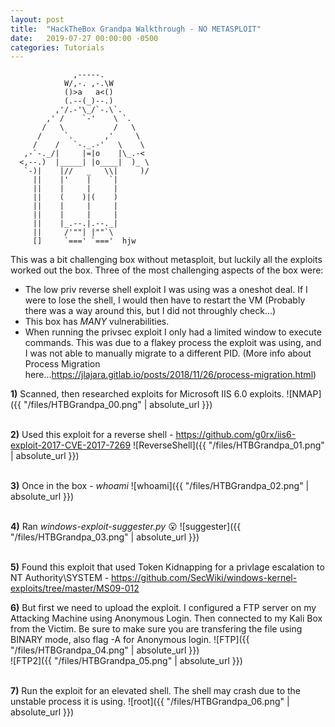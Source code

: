 ```yaml
---
layout: post
title:  "HackTheBox Grandpa Walkthrough - NO METASPLOIT"
date:   2019-07-27 00:00:00 -0500
categories: Tutorials
---
```


```
              ,-----.
            W/,-. ,-.\W
            ()>a   a<()
            (.--(_)--.)
          ,'/.-'\_/`-.\`.
        ,' /    `-'    \ `.
       /   \           /   \
      /     `.       ,'     \
     /    /   `-._.-'   \    \
   ,-`-._/|     |=|o    |\_.-<
  <,--.)  |_____| |o____|  )_ \
   `-)|    |//   _   \\|     )/
     ||    |'    |    `|
     ||    |     |     |
     ||    (    )|(    )
     ||    |     |     |
     ||    |     |     |
     ||    |_.--.|.--._|
     ||     /'""| |""`\
     []     `===' `==='  hjw
```


This was a bit challenging box without metasploit, but luckily all the exploits worked out the box. Three of the most challenging aspects of the box were:

* The low priv reverse shell exploit I was using was a oneshot deal. If I were to lose the shell, I would then have to restart the VM (Probably there was a way around this, but I did not throughly check...)
* This box has *MANY* vulnerabilities. 
* When running the privsec exploit I only had a limited window to execute commands. This was due to a flakey process the exploit was using, and I was not able to manually migrate to a different PID. (More info about Process Migration here...<https://jlajara.gitlab.io/posts/2018/11/26/process-migration.html>)


**1)** Scanned, then researched exploits for Microsoft IIS 6.0 exploits.
![NMAP]({{ "/files/HTBGrandpa_00.png" | absolute_url }})<br/> 
<br/>

**2)** Used this exploit for a reverse shell - <https://github.com/g0rx/iis6-exploit-2017-CVE-2017-7269>
![ReverseShell]({{ "/files/HTBGrandpa_01.png" | absolute_url }})<br/>
<br/>

**3)** Once in the box - *whoami*
![whoami]({{ "/files/HTBGrandpa_02.png" | absolute_url }})<br/>
<br/>

**4)** Ran *windows-exploit-suggester.py* :open_mouth:
![suggester]({{ "/files/HTBGrandpa_03.png" | absolute_url }})<br/>
<br/>

**5)** Found this exploit that used Token Kidnapping for a privlage escalation to NT Authority\SYSTEM - <https://github.com/SecWiki/windows-kernel-exploits/tree/master/MS09-012>
<br/>

**6)** But first we need to upload the exploit. I configured a FTP server on my Attacking Machine using Anonymous Login. Then connected to my Kali Box from the Victim. Be sure to make sure you are transfering the file using BINARY mode, also flag -A for Anonymous login.
![FTP]({{ "/files/HTBGrandpa_04.png" | absolute_url }})<br/>
![FTP2]({{ "/files/HTBGrandpa_05.png" | absolute_url }})<br/>
<br/>

**7)** Run the exploit for an elevated shell. The shell may crash due to the unstable process it is using.
![root]({{ "/files/HTBGrandpa_06.png" | absolute_url }})<br/>
<br/>

